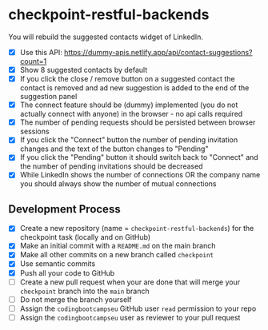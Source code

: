# checkpoint-restful-backends

You will rebuild the suggested contacts widget of LinkedIn.

- [x] Use this API: https://dummy-apis.netlify.app/api/contact-suggestions?count=1
- [x] Show 8 suggested contacts by default
- [x] If you click the close / remove button on a suggested contact the contact is removed and ad new suggestion is added to the end of the suggestion panel
- [x] The connect feature should be (dummy) implemented (you do not actually connect with anyone) in the browser - no api calls required
- [x] The number of pending requests should be persisted between browser sessions
- [x] If you click the "Connect" button the number of pending invitation changes and the text of the button changes to "Pending"
- [x] If you click the "Pending" button it should switch back to "Connect" and the number of pending invitations should be decreased
- [x] While LinkedIn shows the number of connections OR the company name you should always show the number of mutual connections

## Development Process

- [x] Create a new repository (name = `checkpoint-restful-backends`) for the checkpoint task (locally and on GitHub)
- [x] Make an initial commit with a `README.md` on the main branch
- [x] Make all other commits on a new branch called `checkpoint`
- [x] Use semantic commits
- [x] Push all your code to GitHub
- [ ] Create a new pull request when your are done that will merge your `checkpoint` branch into the `main` branch
- [ ] Do not merge the branch yourself
- [ ] Assign the `codingbootcampseu` GitHub user `read` permission to your repo
- [ ] Assign the `codingbootcampseu` user as reviewer to your pull request
